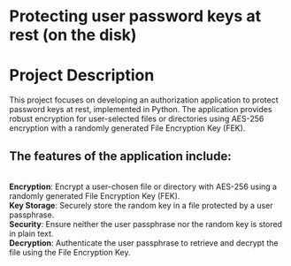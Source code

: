 # Protecting user password keys at rest (on the disk)
<h1>Project Description</h1>
This project focuses on developing an authorization application to protect password keys at rest, implemented in Python. The application provides robust encryption for user-selected files or directories using AES-256 encryption with a randomly generated File Encryption Key (FEK). 
<h2>The features of the application include:</h2>
<br>
<b>Encryption</b>: Encrypt a user-chosen file or directory with AES-256 using a randomly generated File Encryption Key (FEK).
<br>
<b>Key Storage</b>: Securely store the random key in a file protected by a user passphrase.
<br>
<b>Security</b>: Ensure neither the user passphrase nor the random key is stored in plain text.
<br>
<b>Decryption</b>: Authenticate the user passphrase to retrieve and decrypt the file using the File Encryption Key.
